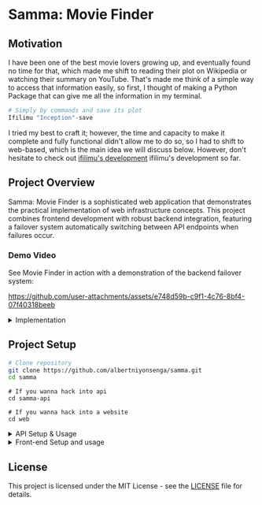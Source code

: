 # Samma: Movie Finder
## Motivation
I have been one of the best movie lovers growing up, and eventually found no time for that, which made me shift to reading their plot on Wikipedia or watching their summary on YouTube. That's made me think of a simple way to access that information easily, so first, I thought of making a Python Package that can give me all the information in my terminal.

```python
# Simply by commands and save its plot
Ifilimu "Inception"-save
```
I tried my best to craft it; however, the time and capacity to make it complete and fully functional didn't allow me to do so, so I had to shift to web-based, which is the main idea we will discuss below. However, don't hesitate to check out [ifilimu's development](https://pypi.org/project/ifilimu) ifilimu's development so far.

## Project Overview
Samma: Movie Finder is a sophisticated web application that demonstrates the practical implementation of web infrastructure concepts. This project combines frontend development with robust backend integration, featuring a failover system automatically switching between API endpoints when failures occur.

### Demo Video
See Movie Finder in action with a demonstration of the backend failover system:

https://github.com/user-attachments/assets/e748d59b-c9f1-4c76-8bf4-07f40318beeb

<details>
<summary>Implementation</summary>

## System Architecture
```
Client Browser
│
├─> Primary Backend (https://samma-api.onrender.com)
│   │
│   └─> Failover 1 (https://samma-api-prod.onrender.com)
│       │
│       └─> Failover 2 (https://samma-api-failover.onrender.com)
│
├─> Local Storage (Recent Searches)
│
└─> UI Components
    ├─ Search Interface
    ├─ Results Display
    └─ Status Indicators
```
## Technical Implementation
### Backend Failover System

```javascript
const BACKENDS = [
  "https://samma-api.onrender.com",
  "https://samma-api-prod.onrender.com",
  "https://samma-api-failover.onrender.com"
];

async function callBackend(path, retries = 3) {
  for (let i = 0; i < retries; i++) {
    try {
      const response = await fetch(`${BACKENDS[currentBackendIndex]}${path}`);
      if (!response.ok) throw new Error(`HTTP error! status: ${response.status}`);
      return await response.json();
    } catch (error) {
      if (i === retries - 1 && currentBackendIndex < BACKENDS.length - 1) {
        currentBackendIndex++;
        i = -1;  // Reset retry counter
      }
    }
  }
  throw new Error("All backends failed");
}
```

This implementation demonstrates:
1. **API endpoint rotation** when failures occur
2. **Retry logic** with configurable attempts
3. **Visual status indicators** showing active backend
4. **Graceful degradation** when all backends fail

### Frontend Architecture
- **Responsive Design**: Mobile-first approach with CSS Grid/Flexbox
- **Performance Optimization**: Minimal dependencies, efficient rendering
- **State Management**: LocalStorage for persistent recent searches
- **Error Handling**: User-friendly error messages with retry options

```css
/* Visual backend status indicators */
.status-dot {
  width: 10px;
  height: 10px;
  border-radius: 50%;
  background: #555;
}

.status-dot.active {
  background: #6cffa0;
  box-shadow: 0 0 8px rgba(108, 255, 160, 0.8);
  animation: pulse 1.5s infinite;
}

@keyframes pulse {
  0% { transform: scale(1); }
  50% { transform: scale(1.2); }
  100% { transform: scale(1); }
}
```

### API Integration Features
1. **Rate Limit Awareness**: Sequential backend switching avoids hitting rate limits
2. **Header Management**: Proper Content-Type and Accept headers
3. **Response Validation**: Checks for valid JSON before processing
4. **Error Mapping**: Converts HTTP errors to user-friendly messages

## Technical Limits and Solutions
1. **API Dependency**:
   - *Challenge*: Requires compatible backend APIs
   - *Solution*: Abstracted API client with adapter pattern

2. **Rate Limiting**:
   - *Challenge*: Backend API rate restrictions
   - *Solution*: Multiple endpoints with failover

3. **Browser Compatibility**:
   - *Challenge*: Support for older browsers
   - *Solution*: Progressive enhancement approach

4. **Security Constraints**:
   - *Challenge*: Frontend-only implementation
   - *Solution*: Ready for HTTPS/TLS integration provided by our hosting platform - GitHub Pages
</details>

## Project Setup

```bash
# Clone repository
git clone https://github.com/albertniyonsenga/samma.git
cd samma
```
```
# If you wanna hack into api
cd samma-api
```
```
# If you wanna hack into a website
cd web
```
<details> 
<summary> API Setup & Usage </summary>
    
### 1. Prerequisites
- **Python 3.10+**
- **OMDb API Key** – obtain from [omdbapi.com](https://www.omdbapi.com).  
  Your free tier allows up to ~1,000 daily requests, and the API returns fields like `Title`, `Year`, `Plot`, `Poster` (or `"N/A"`), `Actors`, `Genre`, `imdbRating`, etc., all compatible with your FastAPI `/movie?title=` endpoint :contentReference[oaicite:0]{index=0}.


### 2. Clone & Environment Setup

```bash
git clone https://github.com/albertniyonsenga/samma.git
cd samma-api
````

Create a `.env` (or export directly):

```
OMDB_API_KEY=your-omdb-api-key
```

Or for shell:

```bash
export OMDB_API_KEY=your-omdb-api-key
```

---

### 3. Install & Run Locally

```bash
python3 -m venv venv
source venv/bin/activate
pip install fastapi uvicorn httpx
uvicorn main:app --reload --host 0.0.0.0 --port 8000
```

Visit `http://localhost:8000/` — the API root will show a JSON like:

```json
{
  "message": "🎬 Welcome to Movie Search API powered by Samma Backend",
  "endpoints": {
    "movie": "/movie?title=<TITLE>",
    "search": "/search?query=<TERM>&page=<PAGE_NUMBER>"
  },
  "docs": "/docs"
}
```

⚠️ Do **not** use `uvicorn app:app`; since your file is named `main.py`, the correct module path is `main:app`. Otherwise, you'll see:

````
ModuleNotFoundError: No module named 'app'
``` :contentReference[oaicite:5]{index=5}
````
---

### 4. CORS Middleware

Your `main.py` includes:

```python
from fastapi.middleware.cors import CORSMiddleware

app = FastAPI(...)
app.add_middleware(
  CORSMiddleware,
  allow_origins=["*"],
  allow_methods=["*"],
  allow_headers=["*"],
)
````

This setup permits requests from **any origin**—essential for separate frontend domains—and handles both simple GETs and preflight `OPTIONS`, automatically setting the needed CORS headers ([FastAPI][1]).

---

### 5. Running with Docker

```bash
docker build -t movie-api:latest .
docker run --env OMDB_API_KEY=your_key_here -p 80:80 movie-api:latest
```

The FastAPI app will serve at `http://localhost:80/movie?title=Inception`.

---

### 6. Deploying to Render.com

Ensure your `render.yaml` includes:

```yaml
services:
  - type: web
    name: movie-api
    runtime: docker
    dockerfilePath: ./Dockerfile
    plan: free
    envVars:
      - key: OMDB_API_KEY
        sync: false
```

Render will prompt you for `OMDB_API_KEY` securely. It will run `uvicorn main:app --host=0.0.0.0 --port 80` by default (as specified in the Dockerfile).

---

### 7. API Endpoints (Sample Requests)

| Endpoint      | Description                     | Example URL                    |
| ------------- | ------------------------------- | ------------------------------ |
| `GET /`       | Welcome message & documentation | `https://your-api-domain.com/` |
| `GET /movie`  | Fetch movie details by title    | `?title=Inception`             |
| `GET /search` | Search movies with pagination   | `?q=Matrix&page=1`         |

**Example using `curl`:**

```bash
curl "https://your-api-domain.com/movie?title=Inception"
```

**Note:** The response JSON is a direct pass-through of OMDb fields such as:
`Title`, `Year`, `Plot`, `Actors`, `Director`, `Genre`, `Runtime`, `Poster`, `imdbRating`, etc.

---

### 8. Frontend Integration (JavaScript Example)

```javascript
fetch(`/movie?title=${encodeURIComponent(title)}`)
  .then(res => {
    if (!res.ok) throw new Error(res.status);
    return res.json();
  })
  .then(data => {
    console.log(data.Title, data.Plot, data.Poster, data.imdbRating);
  })
  .catch(err => console.error("Error:", err));
```

Your UI can map these fields to render title, year, plot, actors, poster, and IMDb rating.

---

### ✅ Quick Checklist

* \[x] `.env` or environment variable setup
* \[x] Run with `uvicorn main:app`, **not** `app:app`
* \[x] CORS configured to allow all origins via FastAPI middleware
* \[x] Dockerfile presents at `/movie?title=<TITLE>` endpoint
* \[x] Included fast, reliable API response fields from OMDb
* \[x] Ready for frontend consumption—poster renders, recent searches, and failover handled

---

### Troubleshooting Tips

| Issue                                                  | Cause                                       | Resolution                                                                                                                              |
| ------------------------------------------------------ | ------------------------------------------- | --------------------------------------------------------------------------------------------------------------------------------------- |
| `ModuleNotFoundError: No module named 'app'`           | Uvicorn using `app:app`, file is `main.py`  | Update to `uvicorn main:app` ([Stack Overflow][2], [KodeKloud Notes][3], [Stat 545][4], [sentry.io][5])                                 |
| `CORS policy: No 'Access-Control-Allow-Origin' header` | Browser blocked cross-domain request        | Verify CORS middleware with `allow_origins=["*"]`, and that `allow_methods`/`allow_headers` are set ([FastAPI][1], [Stack Overflow][6]) |
| `"Poster": "N/A"` or image fails to load               | OMDb API returns no poster or blocked image | Ensure your frontend hides or replaces poster element gracefully, use `Poster !== "N/A"` condition                                      |

---

With this setup, you’re ready to **develop**, **test**, or **deploy** your backend—and integrate it seamlessly with your frontend. Enjoy building! 🎬

```
::contentReference[oaicite:29]{index=29}
```

[1]: https://fastapi.tiangolo.com/tutorial/cors/
[2]: https://stackoverflow.com/questions/71311507/modulenotfounderror-no-module-named-app-fastapi-docker/71312543
[3]: https://notes.kodekloud.com/docs/Python-API-Development-with-FastAPI/Deployment/What-Is-CORS 
[4]: https://stat545.com/diy-web-data.html
[5]: https://sentry.io/answers/fastapi-docker-no-module-named-app-error/
[6]: https://stackoverflow.com/questions/65635346/how-can-i-enable-cors-in-fastapi

</details>
<details>
    <summary> Front-end Setup and usage</summary>
    
This section guides you to **run the front-end UI** after switching to the `web` branch of your repository. This is the branch containing the static site files (`index.html`, `style.css`, etc.), and is *separate from your back-end repo or branch*.

---

### Switch to the `web` branch

From your terminal inside the project folder:

```bash
git fetch origin
git switch web
```
**Boom then you're ready to hack the front-end.**
</details>

## License
This project is licensed under the MIT License - see the [LICENSE](LICENSE) file for details.
